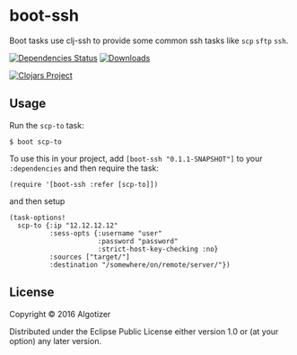 # boot-ssh

Boot tasks use clj-ssh to provide some common ssh tasks like `scp` `sftp` `ssh`.

[![Dependencies Status](https://jarkeeper.com/algotizer/boot-ssh/status.svg)](https://jarkeeper.com/algotizer/boot-ssh)
[![Downloads](https://jarkeeper.com/algotizer/boot-ssh/downloads.svg)](https://jarkeeper.com/algotizer/boot-ssh)

[![Clojars Project](https://img.shields.io/clojars/v/algotizer/boot-ssh.svg)](https://clojars.org/algotizer/boot-ssh)

## Usage

Run the `scp-to` task:

    $ boot scp-to

To use this in your project, add `[boot-ssh "0.1.1-SNAPSHOT"]` to your `:dependencies`
and then require the task:

    (require '[boot-ssh :refer [scp-to]])

and then setup

    (task-options!
      scp-to {:ip "12.12.12.12"
              :sess-opts {:username "user"
                          :password "password"
                          :strict-host-key-checking :no}
              :sources ["target/"]
              :destination "/somewhere/on/remote/server/"})

## License

Copyright © 2016 Algotizer

Distributed under the Eclipse Public License either version 1.0 or (at
your option) any later version.

